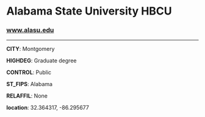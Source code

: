 # Alabama State University HBCU
### www.alasu.edu
---
**CITY**: Montgomery

**HIGHDEG**: Graduate degree

**CONTROL**: Public

**ST_FIPS**: Alabama

**RELAFFIL**: None

**location**: 32.364317, -86.295677